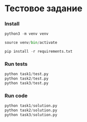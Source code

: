 # Тестовое задание


### Install

```python
python3 -m venv venv
```

```python
source venv/bin/activate
```

```python
pip install -r requirements.txt
```


### Run tests

```python
python task1/test.py
python task2/test.py
python task3/test.py
```


### Run code

```python
python task1/solution.py
python task2/solution.py
python task3/solution.py
```